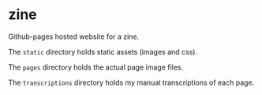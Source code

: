 # zine
Github-pages hosted website for a zine.

The `static` directory holds static assets (images and css).

The `pages` directory holds the actual page image files.

The `transcriptions` directory holds my manual transcriptions of each page.

